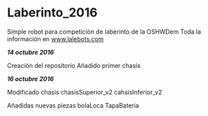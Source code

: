 # Laberinto_2016
Simple robot para competición de laberinto de la OSHWDem
Toda la información en www.lalebots.com

***14 octubre 2016***

  Creación del repositorio
  Añadido primer chasis
  
***16 octubre 2016***

  Modificado chasis
    chasisSuperior_v2
    cahsisInferior_v2
    
  Añadidas nuevas piezas
    bolaLoca
    TapaBateria
    
